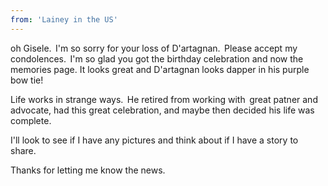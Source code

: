 ```yaml
---
from: 'Lainey in the US'
---
```


oh Gisele.  I'm so sorry for your loss of D'artagnan.  Please accept my condolences.  I'm so glad you got the birthday celebration and now the memories page. It looks great and D'artagnan looks dapper in his purple bow tie!  

Life works in strange ways.  He retired from working with  great patner and advocate, had this great celebration, and maybe then decided his life was complete.  

I'll look to see if I have any pictures and think about if I have a story to share.   

Thanks for letting me know the news.   